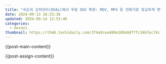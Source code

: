 ```yaml
---
title: "속도의 오피아이(OVAi)에서 무료 OGV 확장: MOV, MP4 등 전화기로 정교하게 변환 - Movavi"
date: 2024-09-13 16:33:36
updated: 2024-09-14 12:53:46
categories:
  - movavi
thumbnail: https://thmb.techidaily.com/3f4a9cea408e108a9df7fc34b7ec74cff6096437b55c3dea61e7de438d09b247.jpg
---
```


{{post-main-content}}

<ins class="adsbygoogle"
     style="display:block"
     data-ad-format="autorelaxed"
     data-ad-client="ca-pub-7571918770474297"
     data-ad-slot="1223367746"></ins>

{{post-assign-content}}

<ins class="adsbygoogle"
     style="display:block"
     data-ad-client="ca-pub-7571918770474297"
     data-ad-slot="8358498916"
     data-ad-format="auto"
     data-full-width-responsive="true"></ins>
